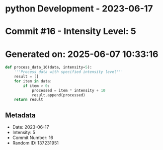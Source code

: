 ﻿# python Development - 2023-06-17
# Commit #16 - Intensity Level: 5
# Generated on: 2025-06-07 10:33:16
```python
def process_data_16(data, intensity=5):
    '''Process data with specified intensity level'''
    result = []
    for item in data:
        if item > 0:
            processed = item * intensity + 10
            result.append(processed)
    return result
```
## Metadata
- Date: 2023-06-17
- Intensity: 5
- Commit Number: 16
- Random ID: 137231951

